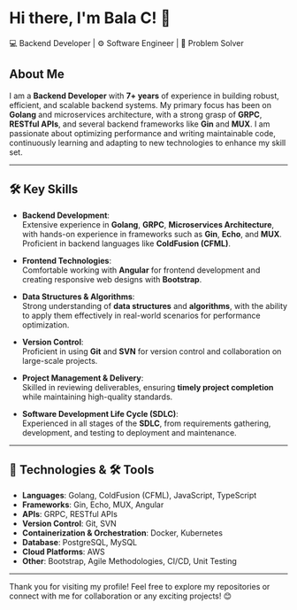 # Hi there, I'm Bala C! 👋
💻 Backend Developer | ⚙️ Software Engineer | 🚀 Problem Solver

## About Me
I am a **Backend Developer** with **7+ years** of experience in building robust, efficient, and scalable backend systems. My primary focus has been on **Golang** and microservices architecture, with a strong grasp of **GRPC**, **RESTful APIs**, and several backend frameworks like **Gin** and **MUX**. I am passionate about optimizing performance and writing maintainable code, continuously learning and adapting to new technologies to enhance my skill set.

---

## 🛠️ Key Skills
- **Backend Development**:  
   Extensive experience in **Golang**, **GRPC**, **Microservices Architecture**, with hands-on experience in frameworks such as **Gin**, **Echo**, and **MUX**. Proficient in backend languages like **ColdFusion (CFML)**.

- **Frontend Technologies**:  
   Comfortable working with **Angular** for frontend development and creating responsive web designs with **Bootstrap**.

- **Data Structures & Algorithms**:  
   Strong understanding of **data structures** and **algorithms**, with the ability to apply them effectively in real-world scenarios for performance optimization.

- **Version Control**:  
   Proficient in using **Git** and **SVN** for version control and collaboration on large-scale projects.

- **Project Management & Delivery**:  
   Skilled in reviewing deliverables, ensuring **timely project completion** while maintaining high-quality standards.

- **Software Development Life Cycle (SDLC)**:  
   Experienced in all stages of the **SDLC**, from requirements gathering, development, and testing to deployment and maintenance.

---

## 🧰 Technologies & 🛠️ Tools
- **Languages**: Golang, ColdFusion (CFML), JavaScript, TypeScript
- **Frameworks**: Gin, Echo, MUX, Angular
- **APIs**: GRPC, RESTful APIs
- **Version Control**: Git, SVN
- **Containerization & Orchestration**: Docker, Kubernetes
- **Database**: PostgreSQL, MySQL
- **Cloud Platforms**: AWS
- **Other**: Bootstrap, Agile Methodologies, CI/CD, Unit Testing

---

Thank you for visiting my profile! Feel free to explore my repositories or connect with me for collaboration or any exciting projects! 😊
